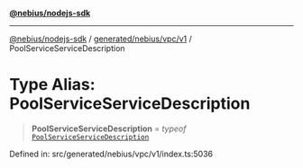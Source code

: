 [**@nebius/nodejs-sdk**](../../../../../README.md)

---

[@nebius/nodejs-sdk](../../../../../README.md) / [generated/nebius/vpc/v1](../README.md) / PoolServiceServiceDescription

# Type Alias: PoolServiceServiceDescription

> **PoolServiceServiceDescription** = _typeof_ [`PoolServiceServiceDescription`](../variables/PoolServiceServiceDescription.md)

Defined in: src/generated/nebius/vpc/v1/index.ts:5036

